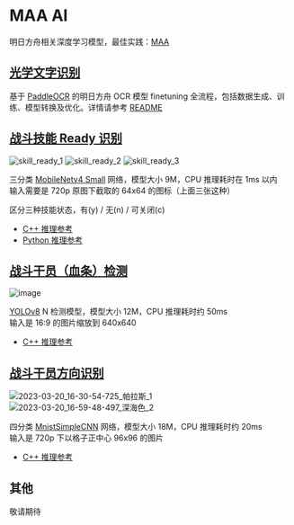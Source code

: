 # MAA AI

明日方舟相关深度学习模型，最佳实践：[MAA](https://github.com/MaaAssistantArknights/MaaAssistantArknights)

## [光学文字识别](common/pp-OCRv3)

基于 [PaddleOCR](https://github.com/PaddlePaddle/PaddleOCR) 的明日方舟 OCR 模型 finetuning 全流程，包括数据生成、训练、模型转换及优化。详情请参考 [README](common/pp-OCRv3/README.md)

## [战斗技能 Ready 识别](combat/skill_ready)

![skill_ready_1](https://user-images.githubusercontent.com/18511905/223741336-47fce2de-1d09-4b9c-a09e-16c805686d63.png)
![skill_ready_2](https://user-images.githubusercontent.com/18511905/223743166-cc6143c4-3c02-4495-b0da-6f1dcd724393.png)
![skill_ready_3](https://user-images.githubusercontent.com/18511905/223743312-2cb43115-d3a3-4e69-97c9-74e75ef0baab.png)

三分类 [MobileNetv4 Small](https://arxiv.org/abs/2404.10518) 网络，模型大小 9M，CPU 推理耗时在 1ms 以内  
输入需要是 720p 原图下截取的 64x64 的图标（上面三张这种）

区分三种技能状态，有(y) / 无(n) / 可关闭(c)

- [C++ 推理参考](https://github.com/MaaAssistantArknights/MaaAssistantArknights/blob/dev/src/MaaCore/Vision/Battle/BattlefieldClassifier.cpp)
- [Python 推理参考](https://github.com/MaaAssistantArknights/MaaAI/blob/main/combat/skill_ready/onnx_inference.py)

## [战斗干员（血条）检测](combat/operators)

![image](https://user-images.githubusercontent.com/18511905/229085758-a32f6379-0eb5-421d-baee-700d327d2f17.png)

[YOLOv8](https://github.com/ultralytics/ultralytics) N 检测模型，模型大小 12M，CPU 推理耗时约 50ms  
输入是 16:9 的图片缩放到 640x640

- [C++ 推理参考](https://github.com/MaaAssistantArknights/MaaAssistantArknights/blob/dev/src/MaaCore/Vision/Battle/BattlefieldDetector.cpp)

## [战斗干员方向识别](combat/deploy_direction)

![2023-03-20_16-30-54-725_帕拉斯_1](https://user-images.githubusercontent.com/18511905/229086254-2869d975-a89a-47a8-991c-d69d07fa416f.png)
![2023-03-20_16-59-48-497_深海色_2](https://user-images.githubusercontent.com/18511905/229086346-3eb296b8-4a52-42e0-ace2-bbfc94d812c8.png)

四分类 [MnistSimpleCNN](https://arxiv.org/abs/2008.10400) 网络，模型大小 18M，CPU 推理耗时约 20ms  
输入是 720p 下以格子正中心 96x96 的图片  

- [C++ 推理参考](https://github.com/MaaAssistantArknights/MaaAssistantArknights/blob/dev/src/MaaCore/Vision/Battle/BattlefieldClassifier.cpp)

## 其他

敬请期待

